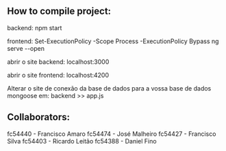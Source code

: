 
## How to compile project:

backend: 
npm start

frontend: 
Set-ExecutionPolicy -Scope Process -ExecutionPolicy Bypass
ng serve --open


abrir o site backend:
localhost:3000


abrir o site frontend:
localhost:4200



Alterar o site de conexão da base de dados para a vossa base de dados mongoose em:
backend >> app.js


## Collaborators: 
fc54440 - Francisco Amaro
fc54474 - José Malheiro
fc54427 - Francisco Silva
fc54403 - Ricardo Leitão
fc54388 - Daniel Fino
